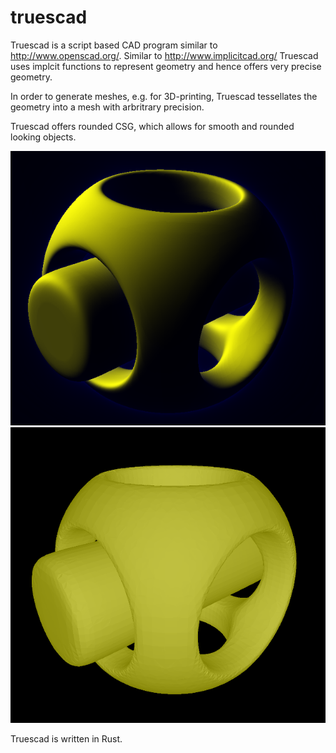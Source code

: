 # truescad
Truescad is a script based CAD program similar to http://www.openscad.org/.
Similar to http://www.implicitcad.org/ Truescad uses implcit functions to represent geometry and hence offers very precise geometry.

In order to generate meshes, e.g. for 3D-printing, Truescad tessellates the geometry into a mesh with arbritrary precision.

Truescad offers rounded CSG, which allows for smooth and rounded looking objects.

![Alt text](doc/true_view.png "accurate geometry view")
![Alt text](doc/tessellated.png "generated mesh")

Truescad is written in Rust.
